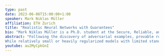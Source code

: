 ```yaml
---
type: past
date: 2023-06-06T15:00:00+1:00
speaker: Mark Niklas Müller
affiliation: ETH Zurich
title: "Realistic Neural Networks with Guarantees"
bio: "Mark Niklas Müller is a Ph.D. student at the Secure, Reliable, and Intelligent Systems Lab at ETH Zurich and advised by Prof. Martin Vechev. Mark’s research focuses on provable guarantees for machine learning models, including both certified training methods as well as deterministic and probabilistic certification methods for a diverse range of neural architectures."
abstract: "Following the discovery of adversarial examples, provable robustness guarantees for neural networks have received increasing attention from the research community. 
While relatively small or heavily regularized models with limited standard accuracy can now be efficiently analyzed, obtaining guarantees for more accurate models remains an open problem. Recently, a new verification paradigm has emerged that tackles this challenge by combining a Branch-and-Bound approach with precise multi-neuron constraints. The resulting, more precise verifiers have in turn enabled novel certified training methods which reduce (over-)regularization to obtain more precise yet certifiable networks. In this talk, we discuss these certification and training methods."
youtube: au2MyCpkGnI
---
```

